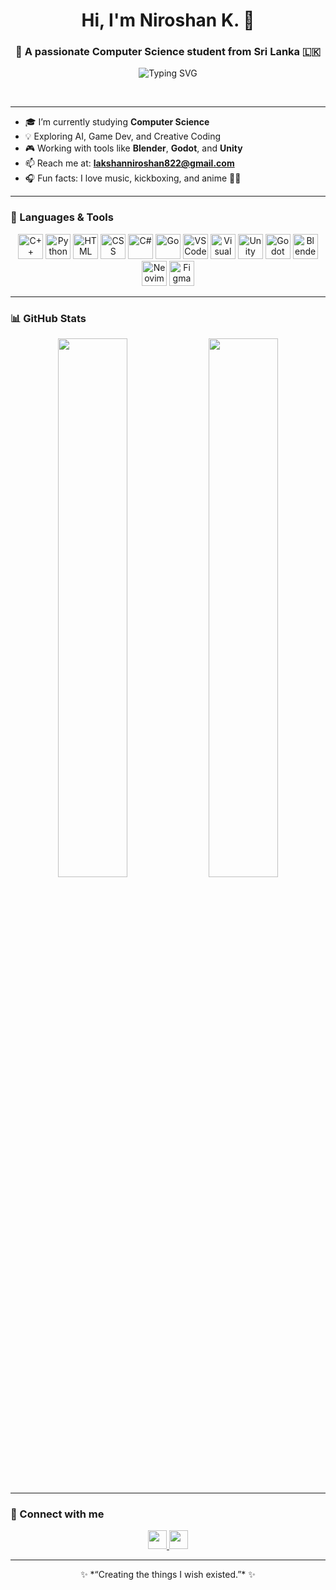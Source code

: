 <h1 align="center">Hi, I'm Niroshan K. 👋</h1>
<h3 align="center">🚀 A passionate Computer Science student from Sri Lanka 🇱🇰</h3>

<p align="center">
  <img src="https://readme-typing-svg.demolab.com?font=Fira+Code&pause=1000&center=true&vCenter=true&multiline=true&width=435&lines=I+love+creating+things+I+wish+existed.;Game+Dev+%7C+AI+Learner+%7C+Creative+Thinker" alt="Typing SVG" />
</p>
<br>

---

- 🎓 I’m currently studying **Computer Science**
- 💡 Exploring AI, Game Dev, and Creative Coding
- 🎮 Working with tools like **Blender**, **Godot**, and **Unity**
- 📫 Reach me at: **lakshanniroshan822@gmail.com**
- 🎧 Fun facts: I love music, kickboxing, and anime 🥋🎶

---

### 🧰 Languages & Tools

<p align="center">
  <img src="https://cdn.jsdelivr.net/gh/devicons/devicon/icons/cplusplus/cplusplus-original.svg" width="40" height="40" alt="C++"/>
  <img src="https://cdn.jsdelivr.net/gh/devicons/devicon/icons/python/python-original.svg" width="40" height="40" alt="Python"/>
  <img src="https://cdn.jsdelivr.net/gh/devicons/devicon/icons/html5/html5-original-wordmark.svg" width="40" height="40" alt="HTML"/>
  <img src="https://cdn.jsdelivr.net/gh/devicons/devicon/icons/css3/css3-original-wordmark.svg" width="40" height="40" alt="CSS"/>
  <img src="https://cdn.jsdelivr.net/gh/devicons/devicon/icons/csharp/csharp-original.svg" width="40" height="40" alt="C#"/>
  <img src="https://cdn.jsdelivr.net/gh/devicons/devicon/icons/go/go-original.svg" width="40" height="40" alt="Go"/>
  <img src="https://cdn.jsdelivr.net/gh/devicons/devicon/icons/vscode/vscode-original.svg" width="40" height="40" alt="VS Code"/>
  <img src="https://cdn.jsdelivr.net/gh/devicons/devicon/icons/visualstudio/visualstudio-plain.svg" width="40" height="40" alt="Visual Studio"/>
  <img src="https://cdn.jsdelivr.net/gh/devicons/devicon/icons/unity/unity-original.svg" width="40" height="40" alt="Unity"/>
  <img src="https://cdn.jsdelivr.net/gh/devicons/devicon/icons/godot/godot-original.svg" width="40" height="40" alt="Godot"/>
  <img src="https://cdn.jsdelivr.net/gh/devicons/devicon/icons/blender/blender-original.svg" width="40" height="40" alt="Blender"/>
  <img src="https://upload.wikimedia.org/wikipedia/commons/0/0f/Neovim-mark.svg" width="40" height="40" alt="Neovim"/>
  <img src="https://www.vectorlogo.zone/logos/figma/figma-icon.svg" width="40" height="40" alt="Figma"/>
</p>

---

### 📊 GitHub Stats

<div align="center">
  <img src="https://github-readme-stats.vercel.app/api?username=niroshan-k&show_icons=true&theme=tokyonight" width="47%" />
  <img src="https://github-readme-stats.vercel.app/api/top-langs/?username=niroshan-k&layout=compact&theme=tokyonight" width="47%" />
</div>

---

### 📲 Connect with me

<p align="center">
  <a href="https://www.facebook.com/niroshan" target="_blank">
    <img src="https://cdn.jsdelivr.net/gh/devicons/devicon/icons/facebook/facebook-original.svg" width="30" height="30" />
  </a>
  <a href="https://www.instagram.com/niroshan__3d" target="_blank">
    <img src="https://cdn.jsdelivr.net/gh/devicons/devicon/icons/instagram/instagram-original.svg" width="30" height="30" />
  </a>
</p>

---

<p align="center">
  ✨ *“Creating the things I wish existed.”* ✨
</p>
